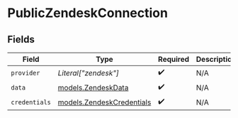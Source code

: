 # PublicZendeskConnection


## Fields

| Field                                                        | Type                                                         | Required                                                     | Description                                                  |
| ------------------------------------------------------------ | ------------------------------------------------------------ | ------------------------------------------------------------ | ------------------------------------------------------------ |
| `provider`                                                   | *Literal["zendesk"]*                                         | :heavy_check_mark:                                           | N/A                                                          |
| `data`                                                       | [models.ZendeskData](../models/zendeskdata.md)               | :heavy_check_mark:                                           | N/A                                                          |
| `credentials`                                                | [models.ZendeskCredentials](../models/zendeskcredentials.md) | :heavy_check_mark:                                           | N/A                                                          |